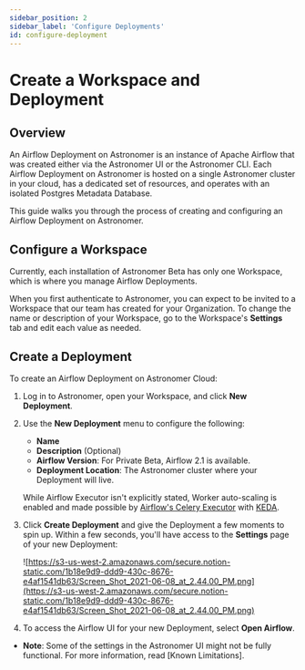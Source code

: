 ```yaml
---
sidebar_position: 2
sidebar_label: 'Configure Deployments'
id: configure-deployment
---
```


# Create a Workspace and Deployment

## Overview

An Airflow Deployment on Astronomer is an instance of Apache Airflow that was created either via the Astronomer UI or the Astronomer CLI. Each Airflow Deployment on Astronomer is hosted on a single Astronomer cluster in your cloud, has a dedicated set of resources, and operates with an isolated Postgres Metadata Database.

This guide walks you through the process of creating and configuring an Airflow Deployment on Astronomer.

## Configure a Workspace

Currently, each installation of Astronomer Beta has only one Workspace, which is where you manage Airflow Deployments.

When you first authenticate to Astronomer, you can expect to be invited to a Workspace that our team has created for your Organization. To change the name or description of your Workspace, go to the Workspace's **Settings** tab and edit each value as needed.

## Create a Deployment

To create an Airflow Deployment on Astronomer Cloud:

1. Log in to Astronomer, open your Workspace, and click **New Deployment**.
2. Use the **New Deployment** menu to configure the following:
    - **Name**
    - **Description** (Optional)
    - **Airflow Version**: For Private Beta, Airflow 2.1 is available.
    - **Deployment Location**: The Astronomer cluster where your Deployment will live.

    While Airflow Executor isn't explicitly stated, Worker auto-scaling is enabled and made possible by [Airflow's Celery Executor](https://airflow.apache.org/docs/apache-airflow/stable/executor/celery.html) with [KEDA](https://keda.sh/).

3. Click **Create Deployment** and give the Deployment a few moments to spin up. Within a few seconds, you'll have access to the **Settings** page of your new Deployment:

    ![https://s3-us-west-2.amazonaws.com/secure.notion-static.com/1b18e9d9-ddd9-430c-8676-e4af1541db63/Screen_Shot_2021-06-08_at_2.44.00_PM.png](https://s3-us-west-2.amazonaws.com/secure.notion-static.com/1b18e9d9-ddd9-430c-8676-e4af1541db63/Screen_Shot_2021-06-08_at_2.44.00_PM.png)

4. To access the Airflow UI for your new Deployment, select **Open Airflow**.

- **Note**: Some of the settings in the Astronomer UI might not be fully functional. For more information, read [Known Limitations].
